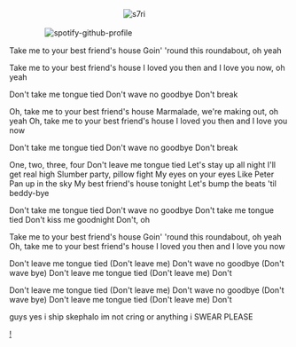 ㅤㅤㅤㅤㅤㅤㅤㅤㅤㅤㅤㅤㅤㅤㅤㅤ<img src="https://komarev.com/ghpvc/?username=s7ri&label=✧&color=000000&style=flat" alt="s7ri" />

ㅤㅤㅤㅤㅤ![spotify-github-profile](https://spotify-github-profile.kittinanx.com/api/view?uid=314xywmy3fz5mnbhz4bpwdjbapfe&cover_image=true&theme=novatorem&show_offline=false&background_color=121212&interchange=false&bar_color=2c8785&bar_color_cover=true)

Take me to your best friend's house
Goin' 'round this roundabout, oh yeah

Take me to your best friend's house
I loved you then and I love you now, oh yeah

Don't take me tongue tied
Don't wave no goodbye
Don't break

Oh, take me to your best friend's house
Marmalade, we're making out, oh yeah
Oh, take me to your best friend's house
I loved you then and I love you now

Don't take me tongue tied
Don't wave no goodbye
Don't break

One, two, three, four
Don't leave me tongue tied
Let's stay up all night
I'll get real high
Slumber party, pillow fight
My eyes on your eyes
Like Peter Pan up in the sky
My best friend's house tonight
Let's bump the beats 'til beddy-bye

Don't take me tongue tied
Don't wave no goodbye
Don't take me tongue tied
Don't kiss me goodnight
Don't, oh

Take me to your best friend's house
Goin' 'round this roundabout, oh yeah
Oh, take me to your best friend's house
I loved you then and I love you now

Don't leave me tongue tied (Don't leave me)
Don't wave no goodbye (Don't wave bye)
Don't leave me tongue tied (Don't leave me)
Don't

Don't leave me tongue tied (Don't leave me)
Don't wave no goodbye (Don't wave bye)
Don't leave me tongue tied (Don't leave me)
Don't

guys yes i ship skephalo im not cring or anything i SWEAR PLEASE

[!](https://i.pinimg.com/736x/e9/32/97/e932976a8424ec03e2a3c127abceb9fd.jpg)



<!--
**s7ri/s7ri** is a ✨ _special_ ✨ repository because its `README.md` (this file) appears on your GitHub profile.

Here are some ideas to get you started:

- 🔭 I’m currently working on ...
- 🌱 I’m currently learning ...
- 👯 I’m looking to collaborate on ...
- 🤔 I’m looking for help with ...
- 💬 Ask me about ...
- 📫 How to reach me: ...
- 😄 Pronouns: ...
- ⚡ Fun fact: ...
-->
